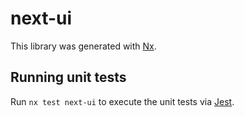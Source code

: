 # next-ui

This library was generated with [Nx](https://nx.dev).

## Running unit tests

Run `nx test next-ui` to execute the unit tests via [Jest](https://jestjs.io).
